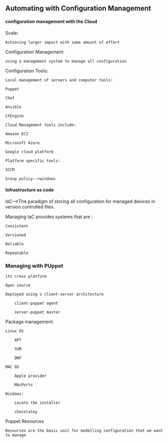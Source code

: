
## Automating with Configuration Management

#### configuration management with the Cloud

Scale:

    Achieving larger impact with same amount of effort

Configuration Management:

    using a management system to manage all configuration

Configuration Tools:

    Local management of servers and computer tools:

    Puppet

    Chef

    Ansible

    CFEngine

    Cloud Management tools include:

    Amazon EC2

    Microsoft Azure

    Google cloud platform

    Platform specific tools:

    SCCM

    Group policy-->windows

#### Infrastructure as code

IaC-->The paradigm of storing all configuration for managed devices in version controlled files.

Managing IaC provides systems that are :

    Consistent

    Versioned

    Reliable

    Repeatable

### Managing with PUppet

    its cross platform

    Open source

    Deployed using s client-server architecture

        client-puppet agent

        server-puppet master

Package management:

    Linux OS

        APT

        YUM

        DNF

    MAC OS

        Apple provider

        MAcPorts

    Windows:

        Locate the installer
        
        chocolatey

Puppet Resources

    Resources are the basic unit for modelling configuration that we want to manage


